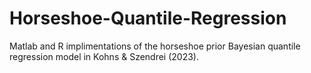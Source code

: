 # Horseshoe-Quantile-Regression

Matlab and R implimentations of the horseshoe prior Bayesian quantile regression model in Kohns & Szendrei (2023).
